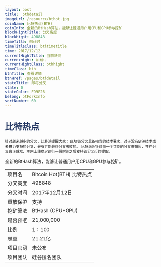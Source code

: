 ```yaml
---
layout: post
title:  bthdetail
imageUrl: /resource/bthot.jpg
coinName: 比特热点(BTH)
coinInfo: 全新的BtHash算法，能够让普通用户用CPU和GPU参与挖矿
blockHightTitle: 分叉高度
blockHight: 498848
timeTitle: 倒计时
timeTitleClass: bthtimetitle
time: 2017/12/12
currentHightTitle: 当前块高
currentHight: 加载中
currentHightClass: bthhight
timeClass: bth
btnTitle: 查看详情
btnHref: /pages/bthdetail
stateTitle: 即将分叉
state: 0
stateColor: F99F26
belong: btForkInfo
sortNumber: 60
---
```

<h1 style="color: #2F416A">比特热点</h1>
<small>针对越来越多的分叉，比特派提醒大家：
       区块链分叉具备相当的技术要求，对于没有足够技术或者算力支持的分叉，是有可能最终分叉失败的。
       比特派会针对每一个可能的分叉做快照，并在分叉真正成功、主网上线稳定运行一段时间之后支持该分叉币的提取。
</small>
<p>全新的BtHash算法，能够让普通用户用CPU和GPU参与挖矿。
</p>
<table class="center">
  <tbody>
    <tr>
        <td class="tablehalf">项目名</td>
        <td class="tablehalf">Bitcoin Hot(BTH) 比特热点</td>
    </tr>
    <tr>
        <td>分叉高度</td>
        <td>498848</td>
    </tr>
    <tr>
        <td>分叉时间</td>
        <td>2017年12月12日</td>
    </tr>
    <tr>
        <td>重放保护</td>
        <td>支持</td>
    </tr>
    <tr>
        <td>挖矿算法</td>
        <td>BtHash (CPU+GPU)</td>
    </tr>
    <tr>
        <td>是否预挖</td>
        <td>21,000,000</td>
    </tr>
    <tr>
        <td>比例</td>
        <td>1：100</td>
    </tr>
    <tr>
        <td>总量</td>
        <td>21.21亿</td>
    </tr>
    <tr>
        <td>项目官网</td>
        <td>未公布</td>
    </tr>
    <tr>
        <td>项目团队</td>
        <td>硅谷匿名团队</td>
    </tr>
  </tbody>
</table>
